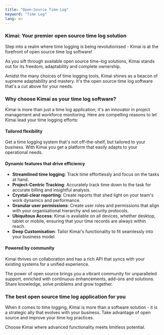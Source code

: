 ```yaml
---
title: "Open-Source Time-Log"
keyword: "Time Log"
lang: en
---
```


### Kimai: Your premier open source time log solution

Step into a realm where time logging is being revolutionised - Kimai is at the forefront of open source time log software!

As you sift through available open source time-log solutions, Kimai stands out for its freedom, adaptability and complete ownership.

Amidst the many choices of time logging tools, Kimai shines as a beacon of supreme adaptability and mastery. It's the open source time log software that's a cut above for your needs.

### Why choose Kimai as your time log software?

Kimai is more than just a time log application; it's an innovator in project management and workforce monitoring. Here are compelling reasons to let Kimai lead your time logging efforts:

#### Tailored flexibility

Get a time logging system that's not off-the-shelf, but tailored to your business. With Kimai you get a platform that easily adapts to your operational needs.

#### Dynamic features that drive efficiency

- **Streamlined time logging**: Track time effortlessly and focus on the tasks at hand.
- **Project-Centric Tracking**: Accurately track time down to the task for accurate billing and insightful analysis.
- **Crystal-clear reporting**: Create reports that shed light on your team's work dynamics and performance.
- **Granular user permissions**: Create user roles and permissions that align with your organisational hierarchy and security protocols.
- **Ubiquitous Access**: Kimai is available on all devices, whether desktop, tablet or mobile, ensuring that your time records are always within reach.
- **Deep Customisation**: Tailor Kimai's functionality to fit seamlessly into your business model.

#### Powered by community

Kimai thrives on collaboration and has a rich API that syncs with your existing systems for a unified experience.

The power of open source brings you a vibrant community for unparalleled support, enriched with continuous enhancements, add-ons and solutions. Share knowledge, solve problems and grow together.

### The best open source time log application for you

When it comes to time logging, Kimai is more than a software solution - it is a strategic ally that evolves with your business. Take advantage of open source and improve your time log practices.

Choose Kimai where advanced functionality meets limitless potential.
